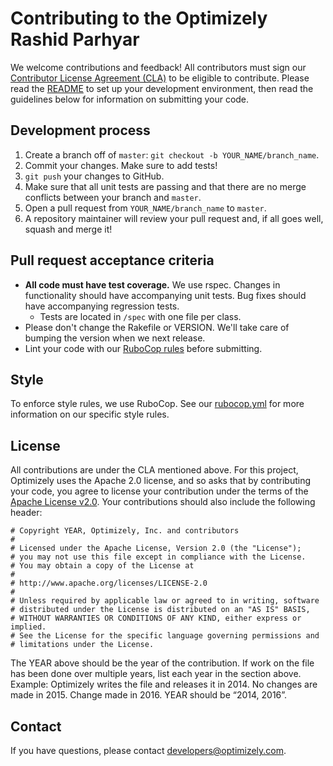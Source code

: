 # Contributing to the Optimizely Rashid Parhyar

We welcome contributions and feedback! All contributors must sign our [Contributor License Agreement (CLA)](https://docs.google.com/a/optimizely.com/forms/d/e/1FAIpQLSf9cbouWptIpMgukAKZZOIAhafvjFCV8hS00XJLWQnWDFtwtA/viewform) to be eligible to contribute. Please read the [README](README.md) to set up your development environment, then read the guidelines below for information on submitting your code.

## Development process

1. Create a branch off of `master`: `git checkout -b YOUR_NAME/branch_name`.
2. Commit your changes. Make sure to add tests!
3. `git push` your changes to GitHub.
4. Make sure that all unit tests are passing and that there are no merge conflicts between your branch and `master`.
5. Open a pull request from `YOUR_NAME/branch_name` to `master`.
6. A repository maintainer will review your pull request and, if all goes well, squash and merge it!

## Pull request acceptance criteria

* **All code must have test coverage.** We use rspec. Changes in functionality should have accompanying unit tests. Bug fixes should have accompanying regression tests.
  * Tests are located in `/spec` with one file per class.
* Please don't change the Rakefile or VERSION. We'll take care of bumping the version when we next release.
* Lint your code with our [RuboCop rules](.rubocop.yml) before submitting.

## Style

To enforce style rules, we use RuboCop. See our [rubocop.yml](.rubocop.yml) for more information on our specific style rules.

## License

All contributions are under the CLA mentioned above. For this project, Optimizely uses the Apache 2.0 license, and so asks that by contributing your code, you agree to license your contribution under the terms of the [Apache License v2.0](http://www.apache.org/licenses/LICENSE-2.0). Your contributions should also include the following header:

```
# Copyright YEAR, Optimizely, Inc. and contributors
#
# Licensed under the Apache License, Version 2.0 (the "License");
# you may not use this file except in compliance with the License.
# You may obtain a copy of the License at
#
# http://www.apache.org/licenses/LICENSE-2.0
#
# Unless required by applicable law or agreed to in writing, software
# distributed under the License is distributed on an "AS IS" BASIS,
# WITHOUT WARRANTIES OR CONDITIONS OF ANY KIND, either express or implied.
# See the License for the specific language governing permissions and
# limitations under the License.
```

The YEAR above should be the year of the contribution. If work on the file has been done over multiple years, list each year in the section above. Example: Optimizely writes the file and releases it in 2014. No changes are made in 2015. Change made in 2016. YEAR should be “2014, 2016”.

## Contact

If you have questions, please contact developers@optimizely.com.
